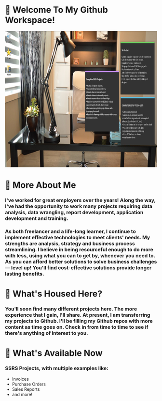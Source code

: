 # 👋 Welcome To My Github Workspace!
<img src="/assets/images/officework.jpg" width="1000" height="450"/>


# 👋 More About Me

### I've worked for great employers over the years! Along the way, I've had the opportunity to work many projects requiring data analysis, data wrangling, report development, application development and training.

### As both freelancer and a life-long learner, I continue to implement effective technologies to meet clients' needs. My strengths are analysis, strategy and business process streamlining. I believe in being resourceful enough to do more with less, using what you can to get by, whenever you need to. As you can afford better solutions to solve business challenges — level up! You'll find cost-effective solutions provide longer lasting benefits. 

# 👀 What's Housed Here?
### You'll soon find many different projects here. The more experience that I gain, I'll share. At present, I am transferring my projects to Github. I'll be filling my Github repos with more content as time goes on. Check in from time to time to see if there's anything of interest to you.

# 👀 What's Available Now
### SSRS Projects, with multiple examples like:
- Invoices
- Purchase Orders
- Sales Reports
- and more!







<!--
**curtild/curtild** is a ✨ _special_ ✨ repository because its `README.md` (this file) appears on your GitHub profile.
<a href="#"><img class="avatar avatar-user" src="https://avatars.githubusercontent.com/u/20559941?s=48&amp;v=4" width="38" height="38" style="border-radius:50%" alt="@curtild"></a> 
Here are some ideas to get you started:

- 🔭 I’m currently working on ...
- 🌱 I’m currently learning ...
- 👯 I’m looking to collaborate on ...
- 🤔 I’m looking for help with ...
- 💬 Ask me about ...
- 📫 How to reach me: ...
- 😄 Pronouns: ...
- ⚡ Fun fact: ...
-->

